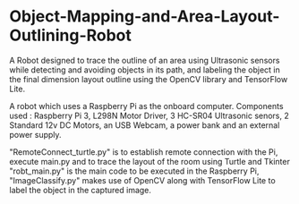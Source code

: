 # Object-Mapping-and-Area-Layout-Outlining-Robot
A Robot designed to trace the outline of an area using Ultrasonic sensors while detecting and avoiding objects in its path, and labeling the object in the final dimension layout outline using the OpenCV library and TensorFlow Lite.<br/>

A robot which uses a Raspberry Pi as the onboard computer. Components used : Raspberry Pi 3, L298N Motor Driver, 3 HC-SR04 Ultrasonic senors, 2 Standard 12v DC Motors, an USB Webcam, a power bank and an external power supply.<br/>

"RemoteConnect_turtle.py" is to establish remote connection with the Pi, execute main.py and to trace the layout of the room using Turtle and Tkinter<br/>
"robt_main.py" is the main code to be executed in the Raspberry Pi, <br/>
"ImageClassify.py" makes use of OpenCV along with TensorFlow Lite to label the object in the captured image.<br/>


